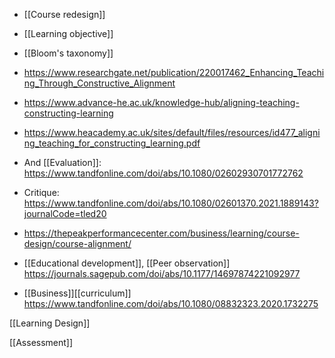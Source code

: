   - [[Course redesign]]
  - [[Learning objective]]
  - [[Bloom's taxonomy]]

  - https://www.researchgate.net/publication/220017462_Enhancing_Teaching_Through_Constructive_Alignment
  - https://www.advance-he.ac.uk/knowledge-hub/aligning-teaching-constructing-learning
  - https://www.heacademy.ac.uk/sites/default/files/resources/id477_aligning_teaching_for_constructing_learning.pdf
  - And [[Evaluation]]:
    https://www.tandfonline.com/doi/abs/10.1080/02602930701772762
  - Critique:
    https://www.tandfonline.com/doi/abs/10.1080/02601370.2021.1889143?journalCode=tled20

  - https://thepeakperformancecenter.com/business/learning/course-design/course-alignment/

  - [[Educational development]],  [[Peer observation]]
    https://journals.sagepub.com/doi/abs/10.1177/14697874221092977

  - [[Business]][[curriculum]]
    https://www.tandfonline.com/doi/abs/10.1080/08832323.2020.1732275

[[Learning Design]]

[[Assessment]]